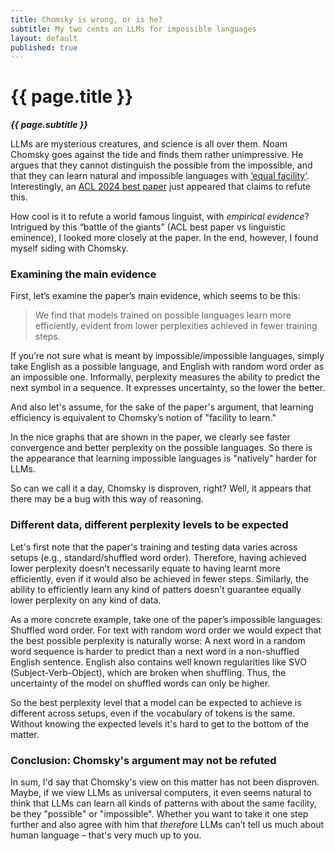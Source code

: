 ```yaml
---
title: Chomsky is wrong, or is he?  
subtitle: My two cents on LLMs for impossible languages
layout: default
published: true
---
```


# {{ page.title }}
***{{ page.subtitle }}***

LLMs are mysterious creatures, and science is all over them. Noam Chomsky goes against the tide and finds them rather unimpressive. 
He argues that they cannot distinguish the possible from the impossible, and that they can learn natural and impossible languages with [‘equal facility’](https://www.nytimes.com/2023/03/08/opinion/noam-chomsky-chatgpt-ai.html). 
Interestingly, an [ACL 2024 best paper](https://arxiv.org/abs/2401.06416) just appeared that claims to refute this. 

How cool is it to refute a world famous linguist, with *empirical evidence*? 
Intrigued by this “battle of the giants” (ACL best paper vs linguistic eminence), 
I looked more closely at the paper. In the end, however, I found myself siding with Chomsky.

### Examining the main evidence

First, let’s examine the paper’s main evidence, which seems to be this:

> We find that models trained on possible languages learn more efficiently, evident from lower perplexities achieved in fewer training steps.

If you’re not sure what is meant by impossible/impossible languages, simply take English as a possible language, and English with random word order as an impossible one. 
Informally, perplexity measures the ability to predict the next symbol in a sequence. It expresses uncertainty, so the lower the better.

And also let's assume, for the sake of the paper's argument, that learning efficiency is equivalent to Chomsky’s notion of "facility to learn." 

In the nice graphs that are shown in the paper, we clearly see faster convergence and better perplexity on the possible languages. 
So there is the appearance that learning impossible languages is "natively" harder for LLMs. 

So can we call it a day, Chomsky is disproven, right? Well, it appears that there may be a bug with this way of reasoning.

### Different data, different perplexity levels to be expected

Let's first note that the paper's training and testing data varies across setups (e.g., standard/shuffled word order). 
Therefore, having achieved lower perplexity doesn’t necessarily equate to having learnt more efficiently, even if it would also be achieved in fewer steps. 
Similarly, the ability to efficiently learn any kind of patters doesn’t guarantee equally lower perplexity on any kind of data. 

As a more concrete example, take one of the paper’s impossible languages: Shuffled word order. For text with random word order we would expect that the best possible perplexity is naturally worse:
A next word in a random word sequence is harder to predict than a next word in a non-shuffled English sentence. 
English also contains well known regularities like SVO (Subject-Verb-Object), which are broken when shuffling. 
Thus, the uncertainty of the model on shuffled words can only be higher. 

So the best perplexity level that a model can be expected to achieve is different across setups, even if the vocabulary of tokens is the same. Without knowing the expected levels it's hard to get to the bottom of the matter.

### Conclusion: Chomsky's argument may not be refuted

In sum, I'd say that Chomsky's view on this matter has not been disproven. 
Maybe, if we view LLMs as universal computers, it even seems natural to think that
LLMs can learn all kinds of patterns with about the same facility, be they "possible" or "impossible". 
Whether you want to take it one step further and also agree with him that *therefore* LLMs can’t tell us much about human language – that's very much up to you.
